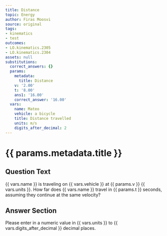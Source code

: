 ```yaml
---
title: Distance
topic: Energy
author: Firas Moosvi
source: original
tags:
- kinematics
- test
outcomes:
- LO.kinematics.2305
- LO.kinematics.2304
assets: null
substitutions:
  correct_answers: {}
  params:
    metadata:
      title: Distance
    v: '2.00'
    t: '8.00'
    ans1: '16.00'
    correct_answer: '16.00'
  vars:
    name: Mateo
    vehicle: a bicycle
    title: Distance travelled
    units: m/s
    digits_after_decimal: 2
---
```

# {{ params.metadata.title }}
## Question Text

{{ vars.name }} is traveling on {{ vars.vehicle }} at {{ params.v }} {{ vars.units }}.
How far does {{ vars.name }} travel in {{ params.t }} seconds, assuming they continue at the same velocity?
## Answer Section

Please enter in a numeric value in {{ vars.units }} to {{ vars.digits_after_decimal }} decimal places.
